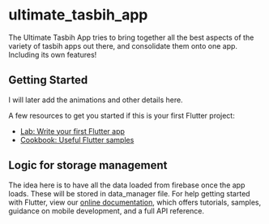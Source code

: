 # ultimate_tasbih_app

The Ultimate Tasbih App tries to bring together all the best aspects of the variety of tasbih apps out there, and consolidate them onto one app.
Including its own features! 

## Getting Started

I will later add the animations and other details here. 

A few resources to get you started if this is your first Flutter project:

- [Lab: Write your first Flutter app](https://flutter.dev/docs/get-started/codelab)
- [Cookbook: Useful Flutter samples](https://flutter.dev/docs/cookbook)

## Logic for storage management
The idea here is to have all the data loaded from firebase once the app loads. These will be stored in
data_manager file.
For help getting started with Flutter, view our
[online documentation](https://flutter.dev/docs), which offers tutorials,
samples, guidance on mobile development, and a full API reference.
